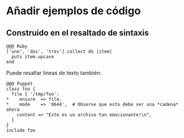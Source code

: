 <!SLIDE>
# Añadir ejemplos de código
## Construido en el resaltado de sintaxis

    @@@ Ruby
    ['uno', 'dos', 'tres'].collect do |item|
      puts item.upcase
    end

Puede resaltar líneas de texto también:

    @@@ Puppet
    class foo {
      file { '/tmp/foo':
    *    ensure  => file,
    *    mode    => '0644',  # Observe que esto debe ser una *cadena* ahora
        content => "Este es un archivo tan emocionante!\n",
      }
    }
    include foo
